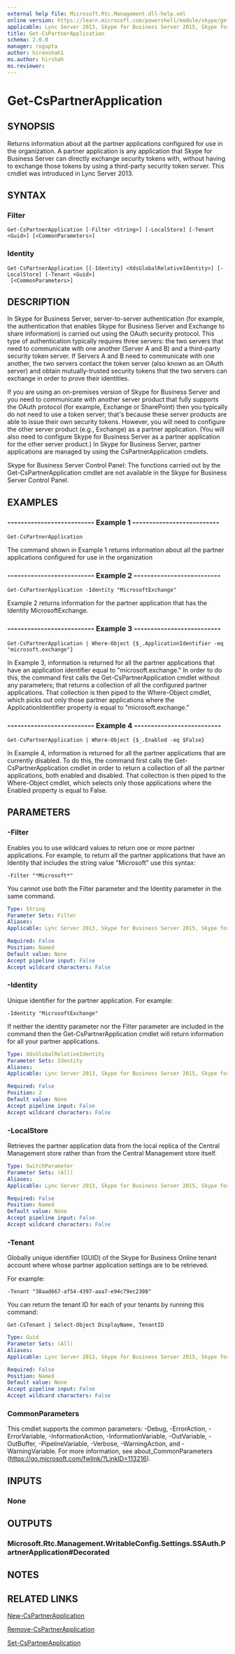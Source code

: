 ```yaml
---
external help file: Microsoft.Rtc.Management.dll-help.xml
online version: https://learn.microsoft.com/powershell/module/skype/get-cspartnerapplication
applicable: Lync Server 2013, Skype for Business Server 2015, Skype for Business Server 2019
title: Get-CsPartnerApplication
schema: 2.0.0
manager: rogupta
author: hirenshah1
ms.author: hirshah
ms.reviewer:
---
```


# Get-CsPartnerApplication

## SYNOPSIS
Returns information about all the partner applications configured for use in the organization.
A partner application is any application that Skype for Business Server can directly exchange security tokens with, without having to exchange those tokens by using a third-party security token server.
This cmdlet was introduced in Lync Server 2013.


## SYNTAX

### Filter
```
Get-CsPartnerApplication [-Filter <String>] [-LocalStore] [-Tenant <Guid>] [<CommonParameters>]
```

### Identity
```
Get-CsPartnerApplication [[-Identity] <XdsGlobalRelativeIdentity>] [-LocalStore] [-Tenant <Guid>]
 [<CommonParameters>]
```

## DESCRIPTION
In Skype for Business Server, server-to-server authentication (for example, the authentication that enables Skype for Business Server and Exchange to share information) is carried out using the OAuth security protocol.
This type of authentication typically requires three servers: the two servers that need to communicate with one another (Server A and B) and a third-party security token server.
If Servers A and B need to communicate with one another, the two servers contact the token server (also known as an OAuth server) and obtain mutually-trusted security tokens that the two servers can exchange in order to prove their identities.

If you are using an on-premises version of Skype for Business Server and you need to communicate with another server product that fully supports the OAuth protocol (for example, Exchange or SharePoint) then you typically do not need to use a token server; that's because these server products are able to issue their own security tokens.
However, you will need to configure the other server product (e.g., Exchange) as a partner application.
(You will also need to configure Skype for Business Server as a partner application for the other server product.) In Skype for Business Server, partner applications are managed by using the CsPartnerApplication cmdlets.

Skype for Business Server Control Panel: The functions carried out by the Get-CsPartnerApplication cmdlet are not available in the Skype for Business Server Control Panel.



## EXAMPLES

### -------------------------- Example 1 --------------------------
```
Get-CsPartnerApplication
```

The command shown in Example 1 returns information about all the partner applications configured for use in the organization

### -------------------------- Example 2 --------------------------
```
Get-CsPartnerApplication -Identity "MicrosoftExchange"
```

Example 2 returns information for the partner application that has the Identity MicrosoftExchange.

### -------------------------- Example 3 --------------------------
```
Get-CsPartnerApplication | Where-Object {$_.ApplicationIdentifier -eq "microsoft.exchange"}
```

In Example 3, information is returned for all the partner applications that have an application identifier equal to "microsoft.exchange." In order to do this, the command first calls the Get-CsPartnerApplication cmdlet without any parameters; that returns a collection of all the configured partner applications.
That collection is then piped to the Where-Object cmdlet, which picks out only those partner applications where the ApplicationIdentifier property is equal to "microsoft.exchange."

### -------------------------- Example 4 --------------------------
```
Get-CsPartnerApplication | Where-Object {$_.Enabled -eq $False}
```

In Example 4, information is returned for all the partner applications that are currently disabled.
To do this, the command first calls the Get-CsPartnerApplication cmdlet in order to return a collection of all the partner applications, both enabled and disabled.
That collection is then piped to the Where-Object cmdlet, which selects only those applications where the Enabled property is equal to False.


## PARAMETERS

### -Filter
Enables you to use wildcard values to return one or more partner applications.
For example, to return all the partner applications that have an Identity that includes the string value "Microsoft" use this syntax:

`-Filter "*Microsoft*"`

You cannot use both the Filter parameter and the Identity parameter in the same command.

```yaml
Type: String
Parameter Sets: Filter
Aliases: 
Applicable: Lync Server 2013, Skype for Business Server 2015, Skype for Business Server 2019

Required: False
Position: Named
Default value: None
Accept pipeline input: False
Accept wildcard characters: False
```

### -Identity
Unique identifier for the partner application.
For example:

`-Identity "MicrosoftExchange"`

If neither the identity parameter nor the Filter parameter are included in the command then the Get-CsPartnerApplication cmdlet will return information for all your partner applications.

```yaml
Type: XdsGlobalRelativeIdentity
Parameter Sets: Identity
Aliases: 
Applicable: Lync Server 2013, Skype for Business Server 2015, Skype for Business Server 2019

Required: False
Position: 2
Default value: None
Accept pipeline input: False
Accept wildcard characters: False
```

### -LocalStore
Retrieves the partner application data from the local replica of the Central Management store rather than from the Central Management store itself.

```yaml
Type: SwitchParameter
Parameter Sets: (All)
Aliases: 
Applicable: Lync Server 2013, Skype for Business Server 2015, Skype for Business Server 2019

Required: False
Position: Named
Default value: None
Accept pipeline input: False
Accept wildcard characters: False
```

### -Tenant
Globally unique identifier (GUID) of the Skype for Business Online tenant account where whose partner application settings are to be retrieved.

For example:

`-Tenant "38aad667-af54-4397-aaa7-e94c79ec2308"`

You can return the tenant ID for each of your tenants by running this command:

`Get-CsTenant | Select-Object DisplayName, TenantID`

```yaml
Type: Guid
Parameter Sets: (All)
Aliases: 
Applicable: Lync Server 2013, Skype for Business Server 2015, Skype for Business Server 2019

Required: False
Position: Named
Default value: None
Accept pipeline input: False
Accept wildcard characters: False
```

### CommonParameters
This cmdlet supports the common parameters: -Debug, -ErrorAction, -ErrorVariable, -InformationAction, -InformationVariable, -OutVariable, -OutBuffer, -PipelineVariable, -Verbose, -WarningAction, and -WarningVariable. For more information, see about_CommonParameters (https://go.microsoft.com/fwlink/?LinkID=113216).


## INPUTS

### None


## OUTPUTS

### Microsoft.Rtc.Management.WritableConfig.Settings.SSAuth.PartnerApplication#Decorated


## NOTES


## RELATED LINKS

[New-CsPartnerApplication](New-CsPartnerApplication.md)

[Remove-CsPartnerApplication](Remove-CsPartnerApplication.md)

[Set-CsPartnerApplication](Set-CsPartnerApplication.md)
